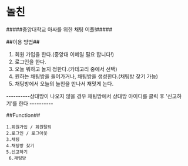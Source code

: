 # 놀친

#####중앙대학교 아싸를 위한 채팅 어플!#####

##이용 방법##

1. 회원 가입을 한다.(중앙대 이메일 필요 합니다!)
2. 로그인을 한다.
3. 오늘 뭐하고 놀지 정한다.(카테고리 중에서 선택)
4. 원하는 채팅방을 들어가거나, 채팅방을 생성한다.(채팅방 찾기 가능)
5. 채팅방에서 오늘의 놀친을 만나서 재밋게 논다.

----------상대방이 나오지 않을 경우 채팅방에서 상대방 아이디를 클릭 후 '신고하기'를 한다 ----------


##Function##

    1.회원가입 / 회원탈퇴
    2.로그인 / 로그아웃
    3.채팅
    4.채팅방 찾기
    5.신고하기
     6.채팅방
